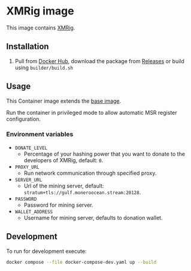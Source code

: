 # XMRig image

This image contains [XMRig].

## Installation

1. Pull from [Docker Hub], download the package from [Releases] or build using `builder/build.sh`

## Usage

This Container image extends the [base image].

Run the container in privileged mode to allow automatic MSR register configuration.

### Environment variables

-   `DONATE_LEVEL`
    -   Percentage of your hashing power that you want to donate to the developers of XMRig,
        default: `0`.
-   `PROXY_URL`
    -   Run network communication through specified proxy.
-   `SERVER_URL`
    -   Url of the mining server, default: `stratum+tls://gulf.moneroocean.stream:20128`.
-   `PASSWORD`
    -   Password for mining server.
-   `WALLET_ADDRESS`
    -   Username for mining server, defaults to donation wallet.

## Development

To run for development execute:

```bash
docker compose --file docker-compose-dev.yaml up --build
```

[base image]: https://github.com/mbT-Infrastructure/docker-base
[Docker Hub]: https://hub.docker.com/r/madebytimo/xmrig
[Releases]: https://github.com/mbT-Infrastructure/docker-xmrig/releases
[XMRig]: https://xmrig.com/

